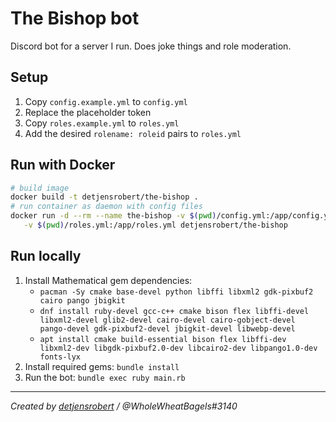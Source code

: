 # The Bishop bot

Discord bot for a server I run. Does joke things and role moderation.

## Setup

1. Copy `config.example.yml` to `config.yml`
2. Replace the placeholder token
3. Copy `roles.example.yml` to `roles.yml`
4. Add the desired `rolename: roleid` pairs to `roles.yml`

## Run with Docker

```sh
# build image
docker build -t detjensrobert/the-bishop .
# run container as daemon with config files
docker run -d --rm --name the-bishop -v $(pwd)/config.yml:/app/config.yml \
   -v $(pwd)/roles.yml:/app/roles.yml detjensrobert/the-bishop
```

## Run locally

1. Install Mathematical gem dependencies:
   - `pacman -Sy cmake base-devel python libffi libxml2 gdk-pixbuf2 cairo pango jbigkit`
   - `dnf install ruby-devel gcc-c++ cmake bison flex libffi-devel libxml2-devel glib2-devel cairo-devel cairo-gobject-devel pango-devel gdk-pixbuf2-devel jbigkit-devel libwebp-devel`
   - `apt install cmake build-essential bison flex libffi-dev libxml2-dev libgdk-pixbuf2.0-dev libcairo2-dev libpango1.0-dev fonts-lyx`
2. Install required gems: `bundle install`
3. Run the bot: `bundle exec ruby main.rb`

-----

*Created by [detjensrobert](https://github.com/detjensrobert) / @WholeWheatBagels#3140*
